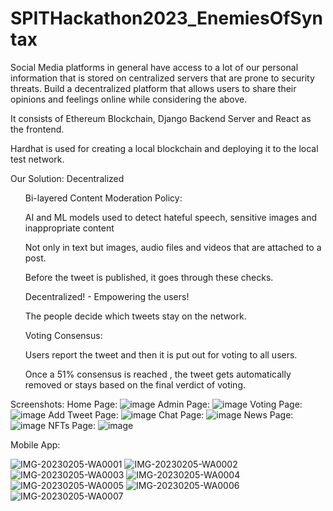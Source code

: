 # SPITHackathon2023_EnemiesOfSyntax
Social Media platforms in general have access to a lot of our personal information that is stored on centralized servers that are prone to security threats. Build a decentralized platform that allows users to share their opinions and feelings online while considering the above.

It consists of Ethereum Blockchain, Django Backend Server and React as the frontend.

Hardhat is used for creating a local blockchain and deploying it to the local test network.

Our Solution:
Decentralized
<ul>Bi-layered Content Moderation Policy:</ul>
<ul>AI and ML models used to detect hateful speech, sensitive images and inappropriate content</ul>
<ul>Not only in text but images, audio files and videos that are attached to a post.</ul>
<ul>Before the tweet is published, it goes through these checks.</ul>
<ul>Decentralized! - Empowering the users!</ul>
<ul>The people decide which tweets stay on the network.</ul>
<ul>Voting Consensus:</ul>
<ul>Users report the tweet and then it is put out for voting to all users.</ul>
<ul>Once a 51% consensus is reached , the tweet gets automatically removed or stays based on the final verdict of voting.</ul>

Screenshots:
Home Page:
![image](https://user-images.githubusercontent.com/52329525/216803382-b9be8a56-c34b-4757-a142-f05d2abaf8ec.png)
Admin Page:
![image](https://user-images.githubusercontent.com/52329525/216803389-b4b584dd-3435-4d8a-abb3-9d676b00bb61.png)
Voting Page:
![image](https://user-images.githubusercontent.com/52329525/216803399-8276e17e-113d-45d8-a631-174c10f0dd09.png)
Add Tweet Page:
![image](https://user-images.githubusercontent.com/52329525/216803605-42e3983d-0191-44d2-876d-af7ef5514da1.png)
Chat Page:
![image](https://user-images.githubusercontent.com/52329525/216803407-d4042e35-774d-442f-966c-7558dd86a222.png)
News Page:
![image](https://user-images.githubusercontent.com/52329525/216803414-afab688d-481c-4076-b850-b882a1042800.png)
NFTs Page:
![image](https://user-images.githubusercontent.com/52329525/216803417-9e8d288b-7fc7-4a16-9deb-0a14a189e711.png)

Mobile App:

![IMG-20230205-WA0001](https://user-images.githubusercontent.com/52329525/216803655-55a98f1e-48cc-4729-b3bf-f6853b225b60.jpg)
![IMG-20230205-WA0002](https://user-images.githubusercontent.com/52329525/216803670-d71ae742-c08d-4c1f-86e1-aacaaceedca4.jpg)
![IMG-20230205-WA0003](https://user-images.githubusercontent.com/52329525/216803663-4cab8b9d-f3cb-4203-a78c-5650baeeb98f.jpg)
![IMG-20230205-WA0004](https://user-images.githubusercontent.com/52329525/216803674-23ad5be4-21ce-4d2c-aea5-625b6c676efc.jpg)
![IMG-20230205-WA0005](https://user-images.githubusercontent.com/52329525/216803678-98c2e4aa-d0e3-4164-a0f5-1584b224f838.jpg)
![IMG-20230205-WA0006](https://user-images.githubusercontent.com/52329525/216803680-71793b36-6f38-4cea-8efe-ee8a88f3c23b.jpg)
![IMG-20230205-WA0007](https://user-images.githubusercontent.com/52329525/216803652-592aa108-00af-4070-9a13-da1f1ed3bd1f.jpg)

